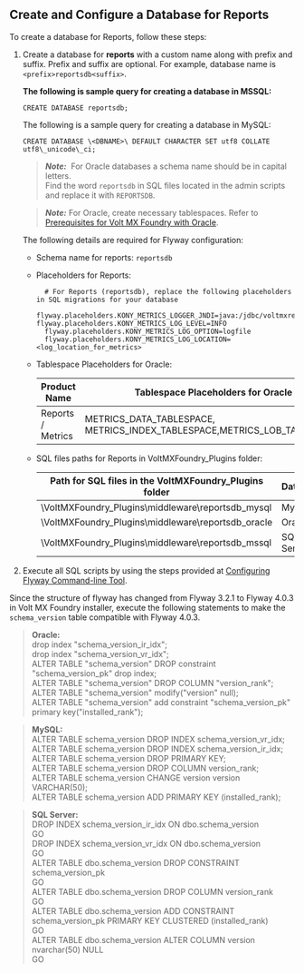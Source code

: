                               

Create and Configure a Database for Reports
-------------------------------------------

To create a database for Reports, follow these steps:

1.  Create a database for **reports** with a custom name along with prefix and suffix. Prefix and suffix are optional. For example, database name is `<prefix>reportsdb<suffix>`.
    
    **The following is sample query for creating a database in MSSQL:**
    
    `CREATE DATABASE reportsdb;`
    
    The following is a sample query for creating a database in MySQL:
    
    `CREATE DATABASE \<DBNAME>\ DEFAULT CHARACTER SET utf8 COLLATE utf8\_unicode\_ci;`

    
    > **_Note:_**  For Oracle databases a schema name should be in capital letters.  
      Find the word `reportsdb` in SQL files located in the admin scripts and replace it with `REPORTSDB`.
    
    > **_Note:_** For Oracle, create necessary tablespaces. Refer to [Prerequisites for Volt MX Foundry with Oracle](Database_Prerequsites.md#prerequisites-for-volt-mx-foundry-with-oracle).
    
    The following details are required for Flyway configuration:
    
    *   Schema name for reports: `reportsdb`
    *   Placeholders for Reports:

        ```
          # For Reports (reportsdb), replace the following placeholders in SQL migrations for your database
          flyway.placeholders.KONY_METRICS_LOGGER_JNDI=java:/jdbc/voltmxreports flyway.placeholders.KONY_METRICS_LOG_LEVEL=INFO
          flyway.placeholders.KONY_METRICS_LOG_OPTION=logfile
          flyway.placeholders.KONY_METRICS_LOG_LOCATION=<log_location_for_metrics> 
        ```
    
    *   Tablespace Placeholders for Oracle:
        
         | Product Name | Tablespace Placeholders for Oracle |
         | --- | --- |
         | Reports / Metrics | METRICS\_DATA\_TABLESPACE, METRICS\_INDEX\_TABLESPACE,METRICS\_LOB\_TABLESPACE |
        
    *   SQL files paths for Reports in VoltMXFoundry\_Plugins folder:
        
        | Path for SQL files in the VoltMXFoundry\_Plugins folder | Database | Component |
        | --- | --- | --- |
        | \\VoltMXFoundry\_Plugins\\middleware\\reportsdb\_mysql | MySQL | ReportsDB   |
        | \\VoltMXFoundry\_Plugins\\middleware\\reportsdb\_oracle | Oracle |
        | \\VoltMXFoundry\_Plugins\\middleware\\reportsdb\_mssql | SQL Server |
        
2.  Execute all SQL scripts by using the steps provided at [Configuring Flyway Command-line Tool](FlywayNew.md).
    
    

Since the structure of flyway has changed from Flyway 3.2.1 to Flyway 4.0.3 in Volt MX Foundry installer, execute the following statements to make the `schema_version` table compatible with Flyway 4.0.3.

>**Oracle:**  
drop index "schema\_version\_ir\_idx";  
drop index "schema\_version\_vr\_idx";  
ALTER TABLE "schema\_version" DROP constraint "schema\_version\_pk" drop index;  
ALTER TABLE "schema\_version" DROP COLUMN "version\_rank";  
ALTER TABLE "schema\_version" modify("version" null);  
ALTER TABLE "schema\_version" add constraint "schema\_version\_pk" primary key("installed\_rank");  
  
>**MySQL:**  
ALTER TABLE schema\_version DROP INDEX schema\_version\_vr\_idx;  
ALTER TABLE schema\_version DROP INDEX schema\_version\_ir\_idx;  
ALTER TABLE schema\_version DROP PRIMARY KEY;  
ALTER TABLE schema\_version DROP COLUMN version\_rank;  
ALTER TABLE schema\_version CHANGE version version VARCHAR(50);  
ALTER TABLE schema\_version ADD PRIMARY KEY (installed\_rank);  
  
  
>**SQL Server:**  
DROP INDEX schema\_version\_ir\_idx ON dbo.schema\_version  
GO  
DROP INDEX schema\_version\_vr\_idx ON dbo.schema\_version  
GO  
ALTER TABLE dbo.schema\_version DROP CONSTRAINT schema\_version\_pk  
GO  
ALTER TABLE dbo.schema\_version DROP COLUMN version\_rank  
GO  
ALTER TABLE dbo.schema\_version ADD CONSTRAINT schema\_version\_pk PRIMARY KEY CLUSTERED (installed\_rank)  
GO  
ALTER TABLE dbo.schema\_version ALTER COLUMN version nvarchar(50) NULL  
GO
